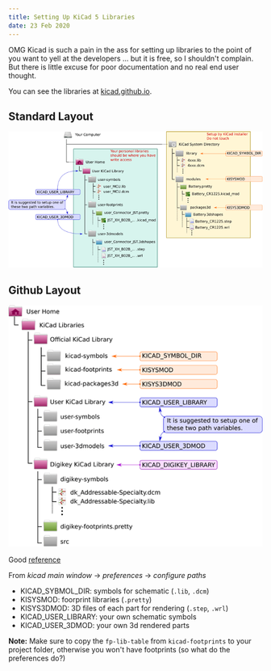 ```yaml
---
title: Setting Up KiCad 5 Libraries
date: 23 Feb 2020
---
```


OMG Kicad is such a pain in the ass for setting up libraries to the point
of you want to yell at the developers ... but it is free, so I shouldn't
complain. But there is little excuse for poor documentation and no real
end user thought.

You can see the libraries at [kicad.github.io](https://kicad.github.io/).

## Standard Layout

![](paths.png)

## Github Layout

![](user-github.png)

Good [reference](https://forum.kicad.info/t/library-management-in-kicad-version-5/14636)

From *kicad main window* -> *preferences* -> *configure paths*

- KICAD_SYBMOL_DIR: symbols for schematic (`.lib`, `.dcm`)
- KISYSMOD: foorprint libraries (`.pretty`)
- KISYS3DMOD: 3D files of each part for rendering (`.step`, `.wrl`)
- KICAD_USER_LIBRARY: your own schematic symbols
- KICAD_USER_3DMOD: your own 3d rendered parts

**Note:** Make sure to copy the `fp-lib-table` from `kicad-footprints` to your 
project folder, otherwise you won't have footprints (so what do the preferences
do?)
